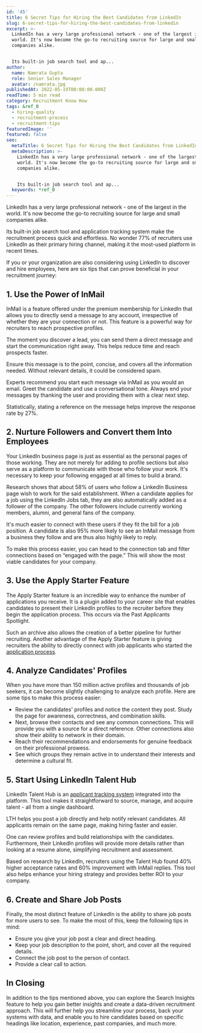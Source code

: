 ```yaml
---
id: '45'
title: 6 Secret Tips for Hiring the Best Candidates from LinkedIn
slug: 6-secret-tips-for-hiring-the-best-candidates-from-linkedin
excerpt: >-
  LinkedIn has a very large professional network - one of the largest in the
  world. It's now become the go-to recruiting source for large and small
  companies alike.


  Its built-in job search tool and ap...
author:
  name: Namrata Gupta
  role: Senior Sales Manager
  avatar: /namrata.jpg
publishedAt: 2022-05-19T00:00:00.000Z
readTime: 5 min read
category: Recruitment Know How
tags: &ref_0
  - hiring-quality
  - recruitment-process
  - recruitment-tips
featuredImage: ''
featured: false
seo:
  metaTitle: 6 Secret Tips for Hiring the Best Candidates from LinkedIn
  metaDescription: >-
    LinkedIn has a very large professional network - one of the largest in the
    world. It's now become the go-to recruiting source for large and small
    companies alike.


    Its built-in job search tool and ap...
  keywords: *ref_0
---
```


LinkedIn has a very large professional network - one of the largest in the world. It's now become the go-to recruiting source for large and small companies alike.

Its built-in job search tool and application tracking system make the recruitment process quick and effortless. No wonder 77% of recruiters use LinkedIn as their primary hiring channel, making it the most-used platform in recent times. 

<!--more-->

If you or your organization are also considering using LinkedIn to discover and hire employees, here are six tips that can prove beneficial in your recruitment journey: 

## 1\. Use the Power of InMail

InMail is a feature offered under the premium membership for LinkedIn that allows you to directly send a message to any account, irrespective of whether they are your connection or not. This feature is a powerful way for recruiters to reach prospective profiles. 

The moment you discover a lead, you can send them a direct message and start the communication right away. This helps reduce time and reach prospects faster.

Ensure this message is to the point, concise, and covers all the information needed. Without relevant details, it could be considered spam. 

Experts recommend you start each message via InMail as you would an email. Greet the candidate and use a conversational tone. Always end your messages by thanking the user and providing them with a clear next step.

Statistically, stating a reference on the message helps improve the response rate by 27%. 

## 2\. Nurture Followers and Convert them Into Employees

Your LinkedIn business page is just as essential as the personal pages of those working. They are not merely for adding to profile sections but also serve as a platform to communicate with those who follow your work. It's necessary to keep your following engaged at all times to build a brand. 

Research shows that about 58% of users who follow a LinkedIn Business page wish to work for the said establishment. When a candidate applies for a job using the LinkedIn Jobs tab, they are also automatically added as a follower of the company. The other followers include currently working members, alumni, and general fans of the company. 

It's much easier to connect with these users if they fit the bill for a job position. A candidate is also 95% more likely to see an InMail message from a business they follow and are thus also highly likely to reply.

To make this process easier, you can head to the connection tab and filter connections based on “engaged with the page.” This will show the most viable candidates for your company.  

## 3\. Use the Apply Starter Feature 

The Apply Starter feature is an incredible way to enhance the number of applications you receive. It is a plugin added to your career site that enables candidates to present their LinkedIn profiles to the recruiter before they begin the application process. This occurs via the Past Applicants Spotlight. 

Such an archive also allows the creation of a better pipeline for further recruiting. Another advantage of the Apply Starter feature is giving recruiters the ability to directly connect with job applicants who started the [application process](https://www.thetalentpool.ai/blogs/ai-recruitment-how-ai-changing-recruiting-process/).

## 4\. Analyze Candidates' Profiles 

When you have more than 150 million active profiles and thousands of job seekers, it can become slightly challenging to analyze each profile. Here are some tips to make this process easier: 

- Review the candidates' profiles and notice the content they post. Study the page for awareness, correctness, and combination skills. 
- Next, browse their contacts and see any common connections. This will provide you with a source for a direct reference. Other connections also show their ability to network in their domain. 
- Reach their recommendations and endorsements for genuine feedback on their professional prowess.
- See which groups they remain active in to understand their interests and determine a cultural fit. 

## 5\. Start Using LinkedIn Talent Hub

LinkedIn Talent Hub is an [applicant tracking system](https://www.thetalentpool.ai/) integrated into the platform. This tool makes it straightforward to source, manage, and acquire talent - all from a single dashboard. 

LTH helps you post a job directly and help notify relevant candidates. All applicants remain on the same page, making hiring faster and easier.

One can review profiles and build relationships with the candidates. Furthermore, their LinkedIn profiles will provide more details rather than looking at a resume alone, simplifying recruitment and assessment. 

Based on research by LinkedIn, recruiters using the Talent Hub found 40% higher acceptance rates and 60% improvement with InMail replies. This tool also helps enhance your hiring strategy and provides better ROI to your company.  

## 6\. Create and Share Job Posts

Finally, the most distinct feature of LinkedIn is the ability to share job posts for more users to see. To make the most of this, keep the following tips in mind:

- Ensure you give your job post a clear and direct heading. 
- Keep your job description to the point, short, and cover all the required details. 
- Connect the job post to the person of contact. 
- Provide a clear call to action. 

## In Closing

In addition to the tips mentioned above, you can explore the Search Insights feature to help you gain better insights and create a data-driven recruitment approach. This will further help you streamline your process, back your systems with data, and enable you to hire candidates based on specific headings like location, experience, past companies, and much more.
